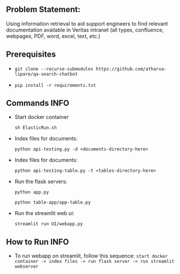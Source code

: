 ## Problem Statement:

Using information retrieval to aid support engineers to find relevant documentation available in Veritas intranet (all types, confluence, webpages, PDF, word, excel, text, etc.)

## Prerequisites

- `git clone --recurse-submodules https://github.com/atharva-lipare/qa-search-chatbot`

- `pip install -r requirements.txt`

## Commands INFO


- Start docker container

    `sh ElasticRun.sh`

- Index files for documents:

    `python api-testing.py -d <documents-directory-here>`

- Index files for documents:

    `python api-testing-table.py -t <tables-directory-here>`

- Run the flask servers:

    `python app.py`

    `python table-app/app-table.py`

- Run the streamlit web ui:

    `streamlit run UI/webapp.py`

## How to Run INFO

- To run webapp on streamlit, follow this sequence: `start docker container -> index files -> run flask server -> run streamlit webserver`
